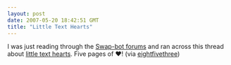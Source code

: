 ```yaml
---
layout: post
date: 2007-05-20 18:42:51 GMT
title: "Little Text Hearts"
---
```

I was just reading through the <a href="http://www.swap-bot.com/forums">Swap-bot forums</a> and ran across this thread about <a href="http://www.swap-bot.com/forums/topic/302">little text hearts</a>. Five pages of ♥!
 (via <a href="http://www.eightfivethree.com/2007/05/20/little-text-hearts/">eightfivethree</a>)